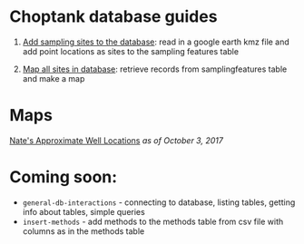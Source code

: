 # Choptank database guides

1. [Add sampling sites to the database](https://palmerlab-umd.github.io/choptank-db/insert-samplingfeatures.html): 
read in a google earth kmz file and add point locations as sites to the sampling features table

2. [Map all sites in database](https://palmerlab-umd.github.io/choptank-db/read-samplingfeatures.html): retrieve records from samplingfeatures table and make a map

# Maps

[Nate's Approximate Well Locations](https://palmerlab-umd.github.io/choptank-db/ApproxWellLoc.html) *as of October 3, 2017*

# Coming soon:

* `general-db-interactions` - connecting to database, listing tables, getting info about tables, simple queries
* `insert-methods` - add methods to the methods table from csv file with columns as in the methods table

